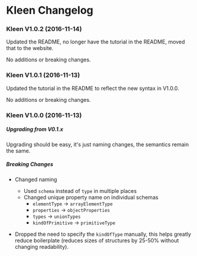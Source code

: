 # Kleen Changelog

### Kleen V1.0.2 (2016-11-14)

Updated the README, no longer have the tutorial in the README, moved that to
the website.

No additions or breaking changes.

### Kleen V1.0.1 (2016-11-13)

Updated the tutorial in the README to reflect the new syntax in V1.0.0.

No additions or breaking changes.

### Kleen V1.0.0 (2016-11-13)

##### Upgrading from V0.1.x

Upgrading should be easy, it's just naming changes, the semantics remain the
same.

##### Breaking Changes

- Changed naming
  - Used `schema` instead of `type` in multiple places
  - Changed unique property name on individual schemas
    - `elementType` -> `arrayElementType`
    - `properties` -> `objectProperties`
    - `types` -> `unionTypes`
    - `kindOfPrimitive` -> `primitiveType`

- Dropped the need to specify the `kindOfType` manually, this helps greatly
  reduce boilerplate (reduces sizes of structures by 25-50% without changing
  readability).
